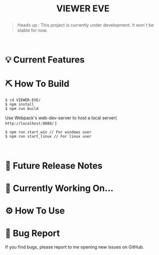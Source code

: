 # <p align="middle">VIEWER EVE</p>

> Heads up : This project is currently under development. It won`t be stable for now.

<br>

# 💡 Current Features


# ⛏️ How To Build

```
$ cd VIEWER-EVE/
$ npm install
$ npm run build
```

Use Webpack's web-dev-server to host a local server( `http://localhost:8080/` )

```
$ npm run start_win // For windows user
$ npm run start_linux // For linux user
```

<br>

# 📝 Future Release Notes


# 💪 Currently Working On...


# ⚙️ How To Use


# 🦟 Bug Report

If you find bugs, please report to me opening new issues on GitHub.
